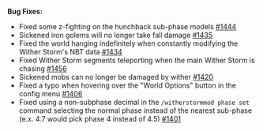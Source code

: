 **Bug Fixes:**
- Fixed some z-fighting on the hunchback sub-phase models [#1444](https://github.com/nonamecrackers2/crackers-wither-storm-mod/issues/1444)
- Sickened iron golems will no longer take fall damage [#1435](https://github.com/nonamecrackers2/crackers-wither-storm-mod/issues/1435)
- Fixed the world hanging indefinitely when constantly modifying the Wither Storm's NBT data [#1434](https://github.com/nonamecrackers2/crackers-wither-storm-mod/issues/1434)
- Fixed Wither Storm segments teleporting when the main Wither Storm is chasing [#1456](https://github.com/nonamecrackers2/crackers-wither-storm-mod/issues/1456)
- Sickened mobs can no longer be damaged by wither [#1420](https://github.com/nonamecrackers2/crackers-wither-storm-mod/issues/1420)
- Fixed a typo when hovering over the "World Options" button in the config menu [#1406](https://github.com/nonamecrackers2/crackers-wither-storm-mod/issues/1406)
- Fixed using a non-subphase decimal in the `/witherstormmod phase set` command selecting the normal phase instead of the nearest sub-phase (e.x. 4.7 would pick phase 4 instead of 4.5) [#1401](https://github.com/nonamecrackers2/crackers-wither-storm-mod/issues/1401)
